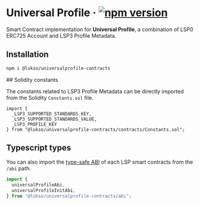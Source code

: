 # Universal Profile &middot; [![npm version](https://img.shields.io/npm/v/@lukso/universalprofile-contracts.svg?style=flat)](https://www.npmjs.com/package/@lukso/universalprofile-contracts)

Smart Contract implementation for **Universal Profile**, a combination of LSP0 ERC725 Account and LSP3 Profile Metadata.

## Installation

```bash
npm i @lukso/universalprofile-contracts
```

## Solidity constants

The constants related to LSP3 Profile Metadata can be directly imported from the Solidity `Constants.sol` file.

<!-- prettier-ignore -->
```solidity
import {
  _LSP3_SUPPORTED_STANDARDS_KEY,
  _LSP3_SUPPORTED_STANDARDS_VALUE,
  _LSP3_PROFILE_KEY
} from "@lukso/universalprofile-contracts/contracts/Constants.sol";
```

## Typescript types

You can also import the [type-safe ABI](https://abitype.dev/) of each LSP smart contracts from the `/abi` path.

```typescript
import {
  universalProfileAbi,
  universalProfileInitAbi,
} from "@lukso/universalprofile-contracts/abi";
```
